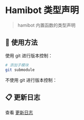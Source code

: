 # Hamibot 类型声明

> hamibot 内置函数的类型声明

## 🚀 使用方法

使用 git 进行版本控制：

```sh
# 添加子模块
git submodule
```

不使用 git 进行版本控制：

## 📋 更新日志

查看 [更新日志]

<!-- Links -->

[更新日志]: ./CHANGELOG.md
